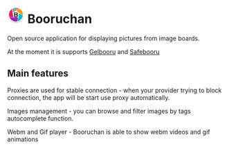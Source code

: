 # <img src="https://github.com/Makentoshe/Booruchan/blob/master/app/src/main/ic_launcher_round-web.png?raw=true" width="40px"/> Booruchan
Open source application for displaying pictures from image boards.

At the moment it is supports [Gelbooru](https://www.gelbooru.com/) and [Safebooru](http://safebooru.org/)

## Main features

Proxies are used for stable connection - when your provider trying to block connection, the app will be start use proxy automatically.

Images management - you can browse and filter images by tags autocomplete function.

Webm and Gif player - Booruchan is able to show webm videos and gif animations
